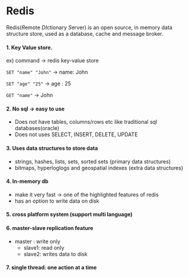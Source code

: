 # Redis

Redis(*R*emote *DI*ctionary *S*erver) is an open source, in memory data structure store, used as a database, cache and message broker.

#### 1. Key Value store.
ex) command -> redis key-value store

`SET "name" "John"` -> name: John

`SET "age" "25"` -> age : 25

`GET "name"` -> John

#### 2. No sql -> easy to use
- Does not have tables, columns/rows etc like traditional sql databases(oracle)
- Does not uses SELECT, INSERT, DELETE, UPDATE

#### 3. Uses data structures to store data
- strings, hashes, lists, sets, sorted sets (primary data structures)
- bitmaps, hyperloglogs and geospatial indexes (extra data structures)

#### 4. In-memory db
- make it very fast -> one of the highlighted features of redis
- has an option to write data on disk

#### 5. cross platform system (support multi language)

#### 6. master-slave replication feature
- master : write only
	- slave1: read only
	- slave2: writes data to disk

#### 7. single thread: one action at a time

